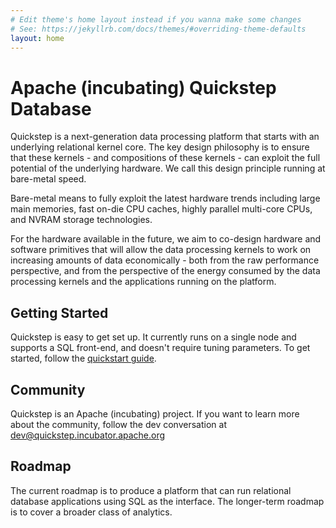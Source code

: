 ```yaml
---
# Edit theme's home layout instead if you wanna make some changes
# See: https://jekyllrb.com/docs/themes/#overriding-theme-defaults
layout: home
---
```

# Apache (incubating) Quickstep Database

Quickstep is a next-generation data processing platform that starts with an underlying relational kernel core. The key design philosophy is to ensure that these kernels - and compositions of these kernels - can exploit the full potential of the underlying hardware. We call this design principle running at bare-metal speed.

Bare-metal means to fully exploit the latest hardware trends including large main memories, fast on-die CPU caches, highly parallel multi-core CPUs, and NVRAM storage technologies.

For the hardware available in the future, we aim to co-design hardware and software primitives that will allow the data processing kernels to work on increasing amounts of data economically - both from the raw performance perspective, and from the perspective of the energy consumed by the data processing kernels and the applications running on the platform.

## Getting Started
Quickstep is easy to get set up. It currently runs on a single node and supports a SQL front-end, and doesn't require tuning parameters. To get started, follow the [quickstart guide](https://github.com/apache/incubator-quickstep/blob/master/README.md).

## Community
Quickstep is an Apache (incubating) project. If you want to learn more about the community, follow the dev conversation at <dev@quickstep.incubator.apache.org>

## Roadmap

The current roadmap is to produce a platform that can run relational database applications using SQL as the interface. The longer-term roadmap is to cover a broader class of analytics.

